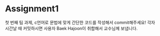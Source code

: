 # Assignment1
첫 번째 팀 과제, c언어로 문법에 맞게 간단한 코드를 작성해서 commit해주세요!
각자 시간날 때 커밋하시면 사용자 Baek Hajoon이 취합해서 교수님께 보냅니다.
